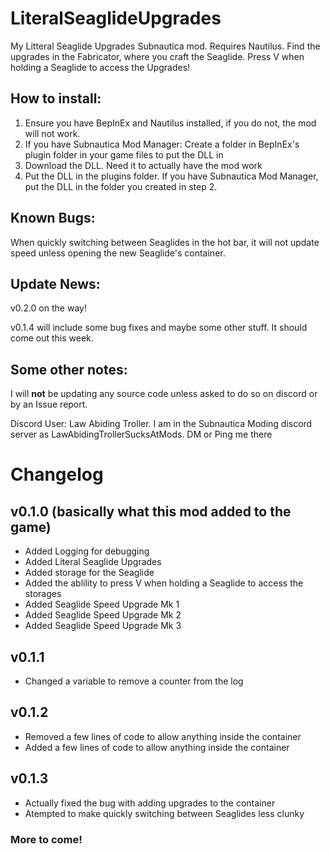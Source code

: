 # LiteralSeaglideUpgrades
My Litteral Seaglide Upgrades Subnautica mod. Requires Nautilus. Find the upgrades in the Fabricator, where you craft the Seaglide. Press V when holding a Seaglide to access the Upgrades! 

## How to install:

1. Ensure you have BepInEx and Nautilus installed, if you do not, the mod will not work.
2. If you have Subnautica Mod Manager: Create a folder in BepInEx's plugin folder in your game files to put the DLL in
3. Download the DLL. Need it to actually have the mod work
4. Put the DLL in the plugins folder. If you have Subnautica Mod Manager, put the DLL in the folder you created in step 2.

## Known Bugs: 

When quickly switching between Seaglides in the hot bar, it will not update speed unless opening the new Seaglide's container. 

## Update News:

v0.2.0 on the way!

v0.1.4 will include some bug fixes and maybe some other stuff. It should come out this week.

## Some other notes: 
I will **not** be updating any source code unless asked to do so on discord or by an Issue report.

Discord User: Law Abiding Troller. I am in the Subnautica Moding discord server as LawAbidingTrollerSucksAtMods. DM or Ping me there
# Changelog
## v0.1.0 (basically what this mod added to the game)

- Added Logging for debugging
- Added Literal Seaglide Upgrades
- Added storage for the Seaglide
- Added the ablility to press V when holding a Seaglide to access the storages
- Added Seaglide Speed Upgrade Mk 1
- Added Seaglide Speed Upgrade Mk 2
- Added Seaglide Speed Upgrade Mk 3
## v0.1.1
- Changed a variable to remove a counter from the log
## v0.1.2
- Removed a few lines of code to allow anything inside the container
- Added a few lines of code to allow anything inside the container
## v0.1.3
- Actually fixed the bug with adding upgrades to the container
- Atempted to make quickly switching between Seaglides less clunky
### More to come!
